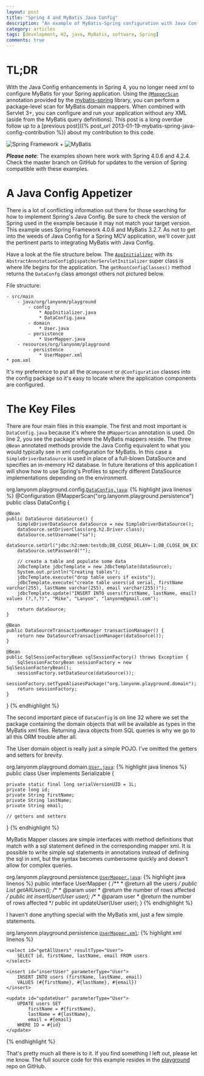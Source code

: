 ```yaml
---
layout: post
title: "Spring 4 and MyBatis Java Config"
description: "An example of MyBatis-Spring configuration with Java Config with Spring 4 and MyBatis 3.2.7"
category: articles
tags: [development, H2, java, MyBatis, software, Spring]
comments: true
---
```


# TL;DR
With the Java Config enhancements in Spring 4, you no longer need xml to configure MyBatis for your Spring application. Using the [`@MapperScan`](https://mybatis.github.io/spring/apidocs/reference/org/mybatis/spring/annotation/MapperScan.html) annotation provided by the [mybatis-spring](http://mybatis.github.io/spring/) library, you can perform a package-level scan for MyBatis domain mappers. When combined with Servlet 3+, you can configure and run your application without any XML (aside from the MyBatis query definitions). This post is a long overdue follow up to a [previous post]({% post_url 2013-01-19-mybatis-spring-java-config-contribution %}) about my contribution to this code.

<div class="center spring-mybatis">
  <img src="https://spring.io/img/spring-by-pivotal.png" alt="Spring Framework" />
  <span>+</span>
  <img src="https://mybatis.github.io/images/mybatis-logo.png" alt="MyBatis" />
</div>

***Please note***: The examples shown here work with Spring 4.0.6 and 4.2.4. Check the master branch on GitHub for updates to the version of Spring compatible with these examples.

# A Java Config Appetizer
There is a lot of conflicting information out there for those searching for how to implement Spring's Java Config. Be sure to check the version of Spring used in the example because it may not match your target version. This example uses Spring Framework 4.0.6 and MyBatis 3.2.7. As not to get into the weeds of Java Config for a Spring MCV application, we'll cover just the pertinent parts to integrating MyBatis with Java Config.

Have a look at the file structure below. The [`AppInitializer`](https://github.com/lanyonm/playground/blob/28c34b185ca796e1e1b18d4134d1a147c6996b97/src/main/java/org/lanyonm/playground/config/AppInitializer.java) with its `AbstractAnnotationConfigDispatcherServletInitializer` super class is where life begins for the application. The `getRootConfigClasses()` method returns the `DataConfg` class amongst others not pictured below.

File structure:

    - src/main
        - java/org/lanyonm/playground
            - config
                * AppInitializer.java
                * DataConfig.java
            - domain
                * User.java
            - persistence
                * UserMapper.java
        - resources/org/lanyonm/playground
            - persistence
                * UserMapper.xml
    * pom.xml

It's my preference to put all the `@Component` or `@Configuration` classes into the config package so it's easy to locate where the application components are configured.

# The Key Files
There are four main files in this example. The first and most important is `DataConfig.java` because it's where the `@MapperScan` annotation is used. On line 2, you see the package where the MyBatis mappers reside. The three `@Bean` annotated methods provide the Java Config equivalent to what you would typically see in xml configuration for MyBatis. In this case a `SimpleDriverDataSource` is used in place of a full-blown DataSource and specifies an in-memory H2 database. In future iterations of this application I will show how to use Spring's Profiles to specify different DataSource implementations depending on the environment.

org.lanyonm.playground.config.[`DataConfig.java`](https://github.com/lanyonm/playground/blob/28c34b185ca796e1e1b18d4134d1a147c6996b97/src/main/java/org/lanyonm/playground/config/DataConfig.java):
{% highlight java linenos %}
@Configuration
@MapperScan("org.lanyonm.playground.persistence")
public class DataConfig {

    @Bean
    public DataSource dataSource() {
        SimpleDriverDataSource dataSource = new SimpleDriverDataSource();
        dataSource.setDriverClass(org.h2.Driver.class);
        dataSource.setUsername("sa");
        dataSource.setUrl("jdbc:h2:mem:testdb;DB_CLOSE_DELAY=-1;DB_CLOSE_ON_EXIT=FALSE");
        dataSource.setPassword("");

        // create a table and populate some data
        JdbcTemplate jdbcTemplate = new JdbcTemplate(dataSource);
        System.out.println("Creating tables");
        jdbcTemplate.execute("drop table users if exists");
        jdbcTemplate.execute("create table users(id serial, firstName varchar(255), lastName varchar(255), email varchar(255))");
        jdbcTemplate.update("INSERT INTO users(firstName, lastName, email) values (?,?,?)", "Mike", "Lanyon", "lanyonm@gmail.com");

        return dataSource;
    }

    @Bean
    public DataSourceTransactionManager transactionManager() {
        return new DataSourceTransactionManager(dataSource());
    }

    @Bean
    public SqlSessionFactoryBean sqlSessionFactory() throws Exception {
        SqlSessionFactoryBean sessionFactory = new SqlSessionFactoryBean();
        sessionFactory.setDataSource(dataSource());
        sessionFactory.setTypeAliasesPackage("org.lanyonm.playground.domain");
        return sessionFactory;
    }
}
{% endhighlight %}

The second important piece of `DataConfig` is on line 32 where we set the package containing the domain objects that will be available as types in the MyBatis xml files. Returning Java objects from SQL queries is why we go to all this ORM trouble after all.

The User domain object is really just a simple POJO. I've omitted the getters and setters for brevity.

org.lanyonm.playground.domain.[`User.java`](https://github.com/lanyonm/playground/blob/28c34b185ca796e1e1b18d4134d1a147c6996b97/src/main/java/org/lanyonm/playground/domain/User.java):
{% highlight java linenos %}
public class User implements Serializable {

    private static final long serialVersionUID = 1L;
    private long id;
    private String firstName;
    private String lastName;
    private String email;

    // getters and setters

}
{% endhighlight %}

MyBatis Mapper classes are simple interfaces with method definitions that match with a sql statement defined in the corresponding mapper xml. It is possible to write simple sql statements in annotations instead of defining the sql in xml, but the syntax becomes cumbersome quickly and doesn't allow for complex queries.

org.lanyonm.playground.persistence.[`UserMapper.java`](https://github.com/lanyonm/playground/blob/28c34b185ca796e1e1b18d4134d1a147c6996b97/src/main/java/org/lanyonm/playground/persistence/UserMapper.java):
{% highlight java linenos %}
public interface UserMapper {
    /**
     * @return all the users
     */
    public List<User> getAllUsers();
    /**
     * @param user
     * @return the number of rows affected
     */
    public int insertUser(User user);
    /**
     * @param user
     * @return the number of rows affected
     */
    public int updateUser(User user);
}
{% endhighlight %}

I haven't done anything special with the MyBatis xml, just a few simple statements.

org.lanyonm.playground.persistence.[`UserMapper.xml`](https://github.com/lanyonm/playground/blob/28c34b185ca796e1e1b18d4134d1a147c6996b97/src/main/resources/org/lanyonm/playground/persistence/UserMapper.xml):
{% highlight xml linenos %}
<!DOCTYPE mapper PUBLIC "-//mybatis.org//DTD Mapper 3.0//EN" "http://mybatis.org/dtd/mybatis-3-mapper.dtd">
<mapper namespace="org.lanyonm.playground.persistence.UserMapper">
    <cache />

    <select id="getAllUsers" resultType="User">
        SELECT id, firstName, lastName, email FROM users
    </select>

    <insert id="insertUser" parameterType="User">
        INSERT INTO users (firstName, lastName, email)
        VALUES (#{firstName}, #{lastName}, #{email})
    </insert>

    <update id="updateUser" parameterType="User">
        UPDATE users SET
            firstName = #{firstName},
            lastName = #{lastName},
            email = #{email}
        WHERE ID = #{id}
    </update>
</mapper>
{% endhighlight %}

That's pretty much all there is to it. If you find something I left out, please let me know. The full source code for this example resides in the [playground](https://github.com/lanyonm/playground/tree/28c34b185ca796e1e1b18d4134d1a147c6996b97) repo on GitHub.
